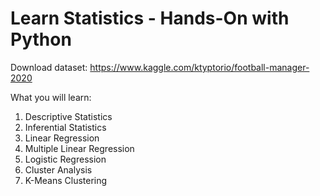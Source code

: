 # Learn Statistics - Hands-On with Python

Download dataset: https://www.kaggle.com/ktyptorio/football-manager-2020

What you will learn:
1. Descriptive Statistics
2. Inferential Statistics
3. Linear Regression
4. Multiple Linear Regression
5. Logistic Regression
6. Cluster Analysis
7. K-Means Clustering
